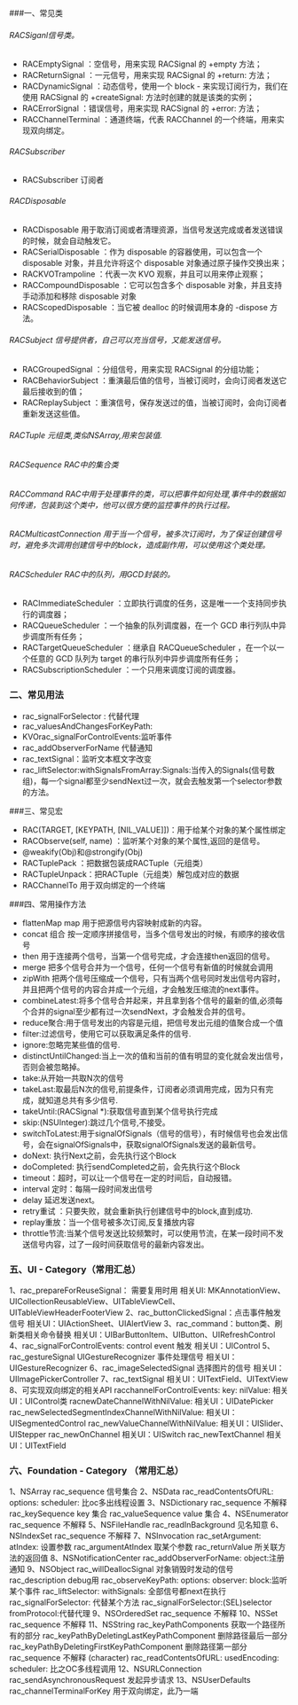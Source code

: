 ###一、常见类

######  RACSiganl信号类。

* RACEmptySignal ：空信号，用来实现 RACSignal 的 +empty 方法；
* RACReturnSignal ：一元信号，用来实现 RACSignal 的 +return: 方法；
* RACDynamicSignal ：动态信号，使用一个 block - 来实现订阅行为，我们在使用 RACSignal 的 +createSignal: 方法时创建的就是该类的实例；
* RACErrorSignal ：错误信号，用来实现 RACSignal 的 +error: 方法；
* RACChannelTerminal ：通道终端，代表 RACChannel 的一个终端，用来实现双向绑定。


######  RACSubscriber
* RACSubscriber 订阅者

###### RACDisposable
* RACDisposable 用于取消订阅或者清理资源，当信号发送完成或者发送错误的时候，就会自动触发它。
* RACSerialDisposable ：作为 disposable 的容器使用，可以包含一个 disposable 对象，并且允许将这个 disposable 对象通过原子操作交换出来；
* RACKVOTrampoline ：代表一次 KVO 观察，并且可以用来停止观察；
* RACCompoundDisposable ：它可以包含多个 disposable 对象，并且支持手动添加和移除 disposable 对象
* RACScopedDisposable ：当它被 dealloc 的时候调用本身的 -dispose 方法。

###### RACSubject 信号提供者，自己可以充当信号，又能发送信号。
* RACGroupedSignal ：分组信号，用来实现 RACSignal 的分组功能；
* RACBehaviorSubject ：重演最后值的信号，当被订阅时，会向订阅者发送它最后接收到的值；
* RACReplaySubject ：重演信号，保存发送过的值，当被订阅时，会向订阅者重新发送这些值。

###### RACTuple 元组类,类似NSArray,用来包装值.
###### RACSequence RAC中的集合类
###### RACCommand RAC中用于处理事件的类，可以把事件如何处理,事件中的数据如何传递，包装到这个类中，他可以很方便的监控事件的执行过程。
###### RACMulticastConnection 用于当一个信号，被多次订阅时，为了保证创建信号时，避免多次调用创建信号中的block，造成副作用，可以使用这个类处理。
###### RACScheduler RAC中的队列，用GCD封装的。
* RACImmediateScheduler ：立即执行调度的任务，这是唯一一个支持同步执行的调度器；
* RACQueueScheduler ：一个抽象的队列调度器，在一个 GCD 串行列队中异步调度所有任务；
* RACTargetQueueScheduler ：继承自 RACQueueScheduler ，在一个以一个任意的 GCD 队列为 target 的串行队列中异步调度所有任务；
* RACSubscriptionScheduler ：一个只用来调度订阅的调度器。


### 二、常见用法

* rac_signalForSelector : 代替代理
* rac_valuesAndChangesForKeyPath: 
* KVOrac_signalForControlEvents:监听事件
* rac_addObserverForName 代替通知
* rac_textSignal：监听文本框文字改变
* rac_liftSelector:withSignalsFromArray:Signals:当传入的Signals(信号数组)，每一个signal都至少sendNext过一次，就会去触发第一个selector参数的方法。


###三、常见宏

* RAC(TARGET, [KEYPATH, [NIL_VALUE]])：用于给某个对象的某个属性绑定
* RACObserve(self, name) ：监听某个对象的某个属性,返回的是信号。
* @weakify(Obj)和@strongify(Obj)
* RACTuplePack ：把数据包装成RACTuple（元组类）
* RACTupleUnpack：把RACTuple（元组类）解包成对应的数据
* RACChannelTo 用于双向绑定的一个终端

###四、常用操作方法

* flattenMap map 用于把源信号内容映射成新的内容。
* concat 组合 按一定顺序拼接信号，当多个信号发出的时候，有顺序的接收信号
* then 用于连接两个信号，当第一个信号完成，才会连接then返回的信号。
* merge 把多个信号合并为一个信号，任何一个信号有新值的时候就会调用
* zipWith 把两个信号压缩成一个信号，只有当两个信号同时发出信号内容时，并且把两个信号的内容合并成一个元组，才会触发压缩流的next事件。
* combineLatest:将多个信号合并起来，并且拿到各个信号的最新的值,必须每个合并的signal至少都有过一次sendNext，才会触发合并的信号。
* reduce聚合:用于信号发出的内容是元组，把信号发出元组的值聚合成一个值
* filter:过滤信号，使用它可以获取满足条件的信号.
* ignore:忽略完某些值的信号.
* distinctUntilChanged:当上一次的值和当前的值有明显的变化就会发出信号，否则会被忽略掉。
* take:从开始一共取N次的信号
* takeLast:取最后N次的信号,前提条件，订阅者必须调用完成，因为只有完成，就知道总共有多少信号.
* takeUntil:(RACSignal *):获取信号直到某个信号执行完成
* skip:(NSUInteger):跳过几个信号,不接受。
* switchToLatest:用于signalOfSignals（信号的信号），有时候信号也会发出信号，会在signalOfSignals中，获取signalOfSignals发送的最新信号。
* doNext: 执行Next之前，会先执行这个Block
* doCompleted: 执行sendCompleted之前，会先执行这个Block
* timeout：超时，可以让一个信号在一定的时间后，自动报错。
* interval 定时：每隔一段时间发出信号
* delay 延迟发送next。
* retry重试 ：只要失败，就会重新执行创建信号中的block,直到成功.
* replay重放：当一个信号被多次订阅,反复播放内容
* throttle节流:当某个信号发送比较频繁时，可以使用节流，在某一段时间不发送信号内容，过了一段时间获取信号的最新内容发出。


### 五、UI - Category（常用汇总）

1、rac_prepareForReuseSignal： 需要复用时用 相关UI: MKAnnotationView、UICollectionReusableView、UITableViewCell、UITableViewHeaderFooterView
2、rac_buttonClickedSignal：点击事件触发信号 相关UI：UIActionSheet、UIAlertView
3、rac_command：button类、刷新类相关命令替换 相关UI：UIBarButtonItem、UIButton、UIRefreshControl
4、rac_signalForControlEvents: control event 触发 相关UI：UIControl
5、rac_gestureSignal UIGestureRecognizer 事件处理信号 相关UI：UIGestureRecognizer
6、rac_imageSelectedSignal 选择图片的信号 相关UI：UIImagePickerController
7、rac_textSignal 相关UI：UITextField、UITextView
8、可实现双向绑定的相关API
racchannelForControlEvents: key: nilValue: 相关UI：UIControl类 racnewDateChannelWithNilValue: 相关UI：UIDatePicker
rac_newSelectedSegmentIndexChannelWithNilValue: 相关UI：UISegmentedControl
rac_newValueChannelWithNilValue: 相关UI：UISlider、UIStepper
rac_newOnChannel 相关UI：UISwitch
rac_newTextChannel 相关UI：UITextField


### 六、Foundation - Category （常用汇总）

1、NSArray
rac_sequence 信号集合
2、NSData
rac_readContentsOfURL: options: scheduler: 比oc多出线程设置
3、NSDictionary
rac_sequence 不解释
rac_keySequence key 集合
rac_valueSequence value 集合
4、NSEnumerator
rac_sequence 不解释
5、NSFileHandle
rac_readInBackground 见名知意
6、NSIndexSet
rac_sequence 不解释
7、NSInvocation
rac_setArgument: atIndex: 设置参数
rac_argumentAtIndex 取某个参数
rac_returnValue 所关联方法的返回值
8、NSNotificationCenter
rac_addObserverForName: object:注册通知
9、NSObject
rac_willDeallocSignal 对象销毁时发动的信号
rac_description debug用
rac_observeKeyPath: options: observer: block:监听某个事件
rac_liftSelector: withSignals: 全部信号都next在执行
rac_signalForSelector: 代替某个方法
rac_signalForSelector:(SEL)selector fromProtocol:代替代理
9、NSOrderedSet
rac_sequence 不解释
10、NSSet
rac_sequence 不解释
11、NSString
rac_keyPathComponents 获取一个路径所有的部分
rac_keyPathByDeletingLastKeyPathComponent 删除路径最后一部分
rac_keyPathByDeletingFirstKeyPathComponent 删除路径第一部分
rac_sequence 不解释 (character)
rac_readContentsOfURL: usedEncoding: scheduler: 比之OC多线程调用
12、NSURLConnection
rac_sendAsynchronousRequest 发起异步请求
13、NSUserDefaults
rac_channelTerminalForKey 用于双向绑定，此乃一端